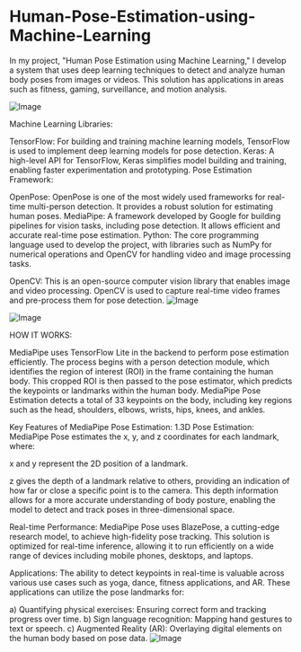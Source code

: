 # Human-Pose-Estimation-using-Machine-Learning
In my project, "Human Pose Estimation using Machine Learning," I develop a system that uses deep learning techniques to detect and analyze human body poses from images or videos. This solution has applications in areas such as fitness, gaming, surveillance, and motion analysis.

![Image](https://github.com/user-attachments/assets/6745db9c-8a69-4c94-aa78-54be0b95f6d6)

Machine Learning Libraries:

TensorFlow: For building and training machine learning models, TensorFlow is used to implement deep learning models for pose detection.
Keras: A high-level API for TensorFlow, Keras simplifies model building and training, enabling faster experimentation and prototyping.
Pose Estimation Framework:

OpenPose: OpenPose is one of the most widely used frameworks for real-time multi-person detection. It provides a robust solution for estimating human poses.
MediaPipe: A framework developed by Google for building pipelines for vision tasks, including pose detection. It allows efficient and accurate real-time pose estimation.
Python: The core programming language used to develop the project, with libraries such as NumPy for numerical operations and OpenCV for handling video and image processing tasks.

OpenCV: This is an open-source computer vision library that enables image and video processing. OpenCV is used to capture real-time video frames and pre-process them for pose detection.
![Image](https://github.com/user-attachments/assets/80b91e3c-2e6b-433b-ad47-8ceb2c3cb059)


![Image](https://github.com/user-attachments/assets/6c522abf-faff-488e-be18-e37246ba15fe)

HOW IT WORKS:


MediaPipe uses TensorFlow Lite in the backend to perform pose estimation efficiently. The process begins with a person detection module, which identifies the region of interest (ROI) in the frame containing the human body. This cropped ROI is then passed to the pose estimator, which predicts the keypoints or landmarks within the human body. MediaPipe Pose Estimation detects a total of 33 keypoints on the body, including key regions such as the head, shoulders, elbows, wrists, hips, knees, and ankles.

Key Features of MediaPipe Pose Estimation: 1.3D Pose Estimation: MediaPipe Pose estimates the x, y, and z coordinates for each landmark, where:

x and y represent the 2D position of a landmark.

z gives the depth of a landmark relative to others, providing an indication of how far or close a specific point is to the camera. This depth information allows for a more accurate understanding of body posture, enabling the model to detect and track poses in three-dimensional space.

Real-time Performance: MediaPipe Pose uses BlazePose, a cutting-edge research model, to achieve high-fidelity pose tracking. This solution is optimized for real-time inference, allowing it to run efficiently on a wide range of devices including mobile phones, desktops, and laptops.

Applications: The ability to detect keypoints in real-time is valuable across various use cases such as yoga, dance, fitness applications, and AR. These applications can utilize the pose landmarks for:

a) Quantifying physical exercises: Ensuring correct form and tracking progress over time. b) Sign language recognition: Mapping hand gestures to text or speech. c) Augmented Reality (AR): Overlaying digital elements on the human body based on pose data.
![Image](https://github.com/user-attachments/assets/725b608d-7180-42c6-b606-6f0d21935519)


